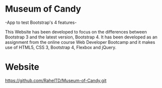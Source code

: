 # Museum of Candy 

-App to test Bootstrap's 4 features- 

This Website has been developed to focus on the differences between Bootstrap 3 and the latest version, Bootstrap 4.
It has been developed as an assignment from the online course Web Developer Bootcamp and it makes use of HTML5, CSS 3, Bootstrap 4, Flexbox and jQuery.

# Website 

https://github.com/RahelTD/Museum-of-Candy.git
